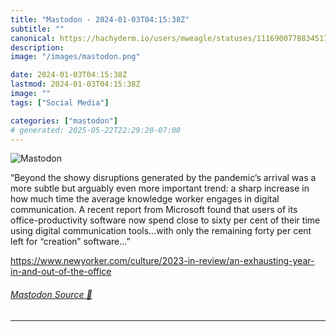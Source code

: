 ```yaml
---
title: "Mastodon - 2024-01-03T04:15:38Z"
subtitle: ""
canonical: https://hachyderm.io/users/mweagle/statuses/111690077883451774
description:
image: "/images/mastodon.png"

date: 2024-01-03T04:15:38Z
lastmod: 2024-01-03T04:15:38Z
image: ""
tags: ["Social Media"]

categories: ["mastodon"]
# generated: 2025-05-22T22:29:20-07:00
---
```

![Mastodon](/images/mastodon.png)

<p>“Beyond the showy disruptions generated by the pandemic’s arrival was a more subtle but arguably even more important trend: a sharp increase in how much time the average knowledge worker engages in digital communication. A recent report from Microsoft found that users of its office-productivity software now spend close to sixty per cent of their time using digital communication tools…with only the remaining forty per cent left for “creation” software...”</p><p><a href="https://www.newyorker.com/culture/2023-in-review/an-exhausting-year-in-and-out-of-the-office" target="_blank" rel="nofollow noopener noreferrer" translate="no"><span class="invisible">https://www.</span><span class="ellipsis">newyorker.com/culture/2023-in-</span><span class="invisible">review/an-exhausting-year-in-and-out-of-the-office</span></a></p>


###### [Mastodon Source 🐘](https://hachyderm.io/@mweagle/111690077883451774)

___
